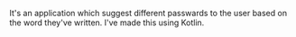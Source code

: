 It's an application which suggest different passwards to the user based on the word they've written.
I've made this using Kotlin.
